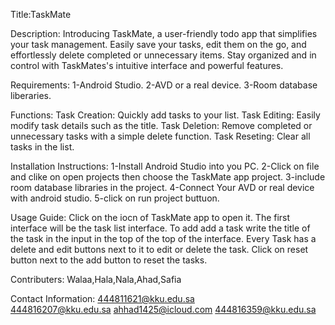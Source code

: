 Title:TaskMate

Description:
Introducing TaskMate, a user-friendly todo app that simplifies your task management. 
Easily save your tasks, edit them on the go, and effortlessly delete completed or unnecessary items. 
Stay organized and in control with TaskMates's intuitive interface and powerful features.

Requirements:
1-Android Studio.
2-AVD or a real device.
3-Room database liberaries.

Functions:
Task Creation: Quickly add tasks to your list.
Task Editing: Easily modify task details such as the title.
Task Deletion: Remove completed or unnecessary tasks with a simple delete function.
Task Reseting: Clear all tasks in the list.  

Installation Instructions:
1-Install Android Studio into you PC.
2-Click on file and clike on open projects then choose the TaskMate app project.
3-include room database libraries in the project.
4-Connect Your AVD or real device with android studio.
5-click on run project buttuon.

Usage Guide:
Click on the iocn of TaskMate app to open it. The first interface will be the task list interface.
To add add a task write the title of the task in the input in the top of the top of the interface.
Every Task has a delete and edit buttons next to it to edit or delete the task.
Click on reset button next to the add button to reset the tasks.


Contributers:
Walaa,Hala,Nala,Ahad,Safia

Contact Information:
444811621@kku.edu.sa  
444816207@kku.edu.sa
ahhad1425@icloud.com
444816359@kku.edu.sa
